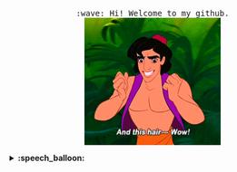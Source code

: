 <p align="center">
  <samp>
    :wave: Hi! Welcome to my github.
    <br>
    <img src="https://raw.githubusercontent.com/tonglxer/tonglxer/main/img/20210123225630.gif" width="240px" align="center">
  </samp>
</p>
<details>
  <summary><b>:speech_balloon:</b></summary>
  <br><br>:school: Study at <em>SEU</em>.
  <br><br>:baby_chick: Currently intern at <em>HUAWEI</em>. 
  <br><br>:email: <em>896872228@qq.com</em>
</details>

